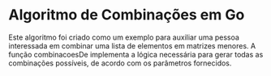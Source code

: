 # Algoritmo de Combinações em Go

Este algoritmo foi criado como um exemplo para auxiliar uma pessoa interessada em combinar uma lista de elementos em matrizes menores. A função combinacoesDe implementa a lógica necessária para gerar todas as combinações possíveis, de acordo com os parâmetros fornecidos.
